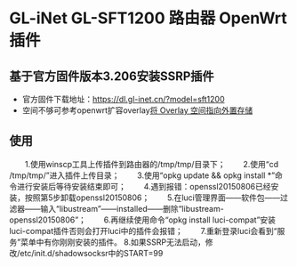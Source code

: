# GL-iNet GL-SFT1200 路由器 OpenWrt 插件

## 基于官方固件版本3.206安装SSRP插件

- 官方固件下载地址：https://dl.gl-inet.cn/?model=sft1200
- 空间不够可参考openwrt扩容overlay[将 Overlay 空间指向外置存储](https://blog.digicat-studio.com/Technology/openwrt_overlay.html)

## 使用
　　1.使用winscp工具上传插件到路由器的/tmp/tmp/目录下；
　　2.使用“cd /tmp/tmp/”进入插件上传目录；
　　3.使用“opkg update && opkg install *”命令进行安装后等待安装结束即可；
　　4.遇到报错：openssl20150806已经安装，按照第5步卸载openssl20150806；
　　5.在luci管理界面——软件包——过滤器——输入“libustream”——installed——删除“libustream-openssl20150806”；
　　6.再继续使用命令“opkg install luci-compat”安装luci-compat插件否则会打开luci中的插件会报错；
　　7.重新登录luci会看到“服务”菜单中有你刚刚安装的插件。
    8.如果SSRP无法启动，修改/etc/init.d/shadowsocksr中的START=99
